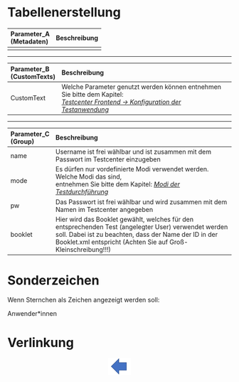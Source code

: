 # Tabellenerstellung

| Parameter_A<br>(Metadaten) |   Beschreibung        |
| :-----------| :--------- |
|             |            |
---
| Parameter_B<br>(CustomTexts)|   Beschreibung        |         
| :-----------| :--------- |
| CustomText | Welche Parameter genutzt werden können entnehmen Sie bitte dem Kapitel:<br> *[Testcenter Frontend -> Konfiguration der Testanwendung](https://github.com/iqb-berlin/iqb-berlin.github.io/wiki/1.2.5-Konfiguration-der-Testdurchf%C3%BChrung)*|
---
| Parameter_C<br>(Group) |   Beschreibung        |
| :-----------| :--------- |
|name| Username ist frei wählbar und ist zusammen mit dem Passwort im Testcenter einzugeben |
|mode| Es dürfen nur vordefinierte Modi verwendet werden. Welche Modi das sind,<br>entnehmen Sie bitte dem Kapitel: *[Modi der Testdurchführung](https://github.com/iqb-berlin/iqb-berlin.github.io/wiki/1.2.4-Modi-der-Testdurchf%C3%BChrung)*|
|pw| Das Passwort ist frei wählbar und wird zusammen mit dem Namen im Testcenter angegeben |
|booklet| Hier wird das Booklet gewählt, welches für den entsprechenden Test (angelegter User) verwendet werden soll. Dabei ist zu beachten, dass der Name der ID in der Booklet.xml entspricht (Achten Sie auf Groß-Kleinschreibung!!!)|

# Sonderzeichen

Wenn Sternchen als Zeichen angezeigt werden soll:

Anwender\*innen

# Verlinkung

<a href="https://github.com/iqb-berlin/iqb-berlin.github.io/wiki/1.1-TBA-Module-Aufbau">
<p align="center"><img src="https://github.com/iqb-berlin/iqb-berlin.github.io/blob/master/assets/Bw_Button.png"/>
</p>
</a>
